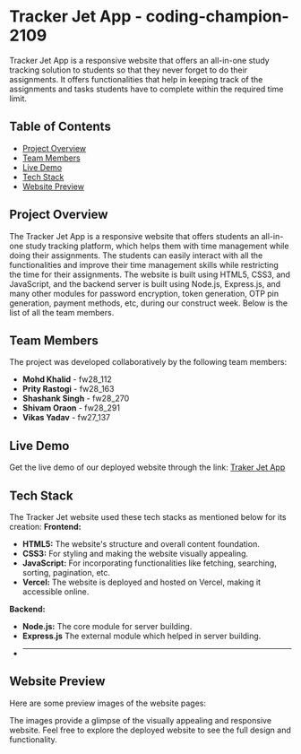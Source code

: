 # Tracker Jet App - coding-champion-2109
Tracker Jet App is a responsive website that offers an all-in-one study tracking solution to students so that they never forget to do their assignments. It offers functionalities that help in keeping track of the assignments and tasks students have to complete within the required time limit.

## Table of Contents
- [Project Overview](#project-overview)
- [Team Members](#team-members)
- [Live Demo](#live-demo)
- [Tech Stack](#tech-stack)
- [Website Preview](#website-preview)

## Project Overview
The Tracker Jet App is a responsive website that offers students an all-in-one study tracking platform, which helps them with time management while doing their assignments. The students can easily interact with all the functionalities and improve their time management skills while restricting the time for their assignments. The website is built using HTML5, CSS3, and JavaScript, and the backend server is built using Node.js, Express.js, and many other modules for password encryption, token generation, OTP pin generation, payment methods, etc, during our construct week. Below is the list of all the team members.

## Team Members
The project was developed collaboratively by the following team members:

- **Mohd Khalid** -  fw28_112
- **Prity Rastogi** -  fw28_163
- **Shashank Singh** - fw28_270
- **Shivam Oraon** -  fw28_291
- **Vikas Yadav** - fw27_137

## Live Demo
Get the live demo of our deployed website through the link: [Traker Jet App](https://tracker-jet-app.vercel.app/)

## Tech Stack
The Tracker Jet website used these tech stacks as mentioned below for its creation:
**Frontend:**

- **HTML5:** The website's structure and overall content foundation.
- **CSS3:** For styling and making the website visually appealing.
- **JavaScript:** For incorporating functionalities like fetching, searching, sorting, pagination, etc.
- **Vercel:** The website is deployed and hosted on Vercel, making it accessible online.

**Backend:**

- **Node.js:** The core module for server building.
- **Express.js** The external module which helped in server building.
- ****

## Website Preview
Here are some preview images of the website pages:


The images provide a glimpse of the visually appealing and responsive website. Feel free to explore the deployed website to see the full design and functionality.
